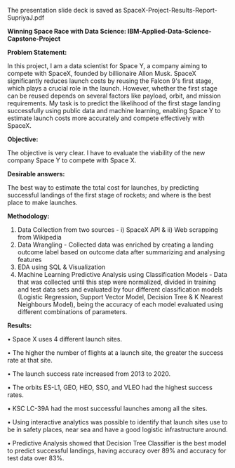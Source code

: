 The presentation slide deck is saved as SpaceX-Project-Results-Report-SupriyaJ.pdf

**Winning Space Race with Data Science: IBM-Applied-Data-Science-Capstone-Project**


**Problem Statement:**

In this project, I am a data scientist for Space Y, a company aiming to compete with SpaceX, founded by billionaire Allon Musk. SpaceX significantly reduces launch costs by reusing the Falcon 9's first stage, which plays a crucial role in the launch. However, whether the first stage can be reused depends on several factors like payload, orbit, and mission requirements. My task is to predict the likelihood of the first stage landing successfully using public data and machine learning, enabling Space Y to estimate launch costs more accurately and compete effectively with SpaceX.


**Objective:**

The objective is very clear. I have to evaluate the viability of the new company Space Y to compete with Space X.


**Desirable answers:**

The best way to estimate the total cost for launches, by predicting successful landings of the first stage of rockets; and where is the best place to make launches.


**Methodology:**

1.	Data Collection from two sources - i) SpaceX API & ii) Web scrapping from Wikipedia
2.	Data Wrangling - Collected data was enriched by creating a landing outcome label based on outcome data after summarizing and analysing features
3.	EDA using SQL & Visualization
4.	Machine Learning Predictive Analysis using Classification Models - Data that was collected until this step were normalized, divided in training and test data sets and evaluated by four different classification models (Logistic Regression, Support Vector Model, Decision Tree & K Nearest Neighbours Model), being the accuracy of each model evaluated using different combinations of parameters.

   
**Results:**


•	Space X uses 4 different launch sites.

•	The higher the number of flights at a launch site, the greater the success rate at that site.

•	The launch success rate increased from 2013 to 2020.

•	The orbits ES-L1, GEO, HEO, SSO, and VLEO had the highest success rates.

•	KSC LC-39A had the most successful launches among all the sites. 

•	Using interactive analytics was possible to identify that launch sites use to be in safety places, near sea and have a good logistic infrastructure around.

•	Predictive Analysis showed that Decision Tree Classifier is the best model to predict successful landings, having accuracy over 89% and accuracy for test data over 83%.
